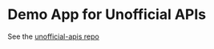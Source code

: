 # Demo App for Unofficial APIs

See the [unofficial-apis repo](https://github.com/hueyy/unofficial-apis)
